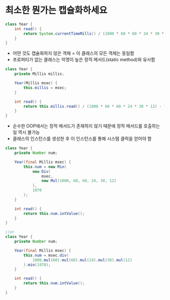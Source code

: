 # 최소한 뭔가는 캡슐화하세요

```java
class Year {
    int read() {
        return System.currentTimeMills() / (1000 * 60 * 60 * 24 * 30 * 12) - 1970;
    }
}
```

- 어떤 것도 캡슐화하지 않은 객체 = 이 클래스의 모든 객체는 동일함
- 프로퍼티가 없는 클래스는 악명이 높은 정적 메서드(static method)와 유사함

```java
class Year {
    private Millis millis;

    Year(Millis msec) {
        this.millis = msec;
    }

    int read() {
        return this.millis.read() / (1000 * 60 * 60 * 24 * 30 * 12) - 1970;
    }
}
```

- 순수한 OOP에서는 정적 메서드가 존재하지 않기 때문에 정적 메서드를 호출하는 일 역시 불가능
- 클래스의 인스턴스를 생성한 후 이 인스턴스를 통해 시스템 클럭을 얻어야 함

```java
class Year { 
    private Number num;

    Year(final Millis msec) {
        this.num = new Min(
            new Div(
                msec,
                new Mul(1000, 60, 60, 24, 30, 12)
            ),
            1970
        );
    }

    int read() {
        return this.num.intValue();
    }
}

//or
class Year {
    private Number num;

    Year(final Millis msec) {
        this.num = msec.div(
            1000.mul(60).mul(60).mul(24).mul(30).mul(12)
        ).min(1970);
    }

    int read() {
        return this.num.intValue();
    }
}
```